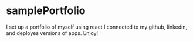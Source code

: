 # samplePortfolio

I set up a portfolio of myself using react I connected to my github, linkedin, and deployes versions of apps. Enjoy!